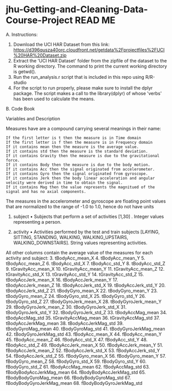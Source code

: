jhu-Getting-and-Cleaning-Data-Course-Project READ ME
=====================================================

A. Instructions:

1. Download the UCI HAR Dataset from this link:
        https://d396qusza40orc.cloudfront.net/getdata%2Fprojectfiles%2FUCI%20HAR%20Dataset.zip 
2. Extract the 'UCI HAR Dataset' folder from the zipfile of the dataset to the R working directory. The command to print the current working directory is getwd().
3. Run the run_analysis.r script that is included in this repo using R/R-studio
4. For the script to run properly, please make sure to install the dplyr package. The script makes a call to the library(dplyr) of whose 'verbs' has been used to calculate the means.


B. Code Book

Variables and Description 

Measures have are a compound carrying several meanings in their name:

    If the first letter is t then the measure is in Time domain
    If the first letter is f then the measure is in Frequency domain
    If it contains mean then the measure is the average value.
    If it contains std then the measure is the standard deviation.
    If it contains Gravity then the measure is due to the gravitational force.
    If it contains Body then the measure is due to the body motion.
    If it contains Acc then the signal originated from accelerometer.
    If it contains Gyro then the signal originated from gyroscope.
    If it contains Jerk then the body linear acceleration and angular velocity were derived in time to obtain the signal.
    If it contains Mag then the value represents the magnitued of the signal and has no axial components.

The measures in the accelerometer and gyroscope are floating point values that are normalized to the range of -1.0 to 1.0, hence do not have units

1. subject
•	Subjects that perform a set of activities
[1,30] . Integer values representing a person.

2. activity
•	Activities performed by the test and train subjects
[LAYING, SITTING, STANDING, WALKING, WALKING_UPSTAIRS, WALKING_DOWNSTAIRS]. String values representing activities.

All other columns contain the average value of the measures for each activity and subject:
3. tBodyAcc_mean_X
4. tBodyAcc_mean_Y
5. tBodyAcc_mean_Z
6. tBodyAcc_std_X
7. tBodyAcc_std_Y
8. tBodyAcc_std_Z
9. tGravityAcc_mean_X
10. tGravityAcc_mean_Y
11.	tGravityAcc_mean_Z
12.	tGravityAcc_std_X
13.	tGravityAcc_std_Y
14.	tGravityAcc_std_Z
15.	tBodyAccJerk_mean_X
16.	tBodyAccJerk_mean_Y
17.	tBodyAccJerk_mean_Z
18.	tBodyAccJerk_std_X
19.	tBodyAccJerk_std_Y
20.	tBodyAccJerk_std_Z
21.	tBodyGyro_mean_X
22.	tBodyGyro_mean_Y
23.	tBodyGyro_mean_Z
24.	tBodyGyro_std_X
25.	tBodyGyro_std_Y
26.	tBodyGyro_std_Z
27.	tBodyGyroJerk_mean_X
28.	tBodyGyroJerk_mean_Y
29.	tBodyGyroJerk_mean_Z
30.	tBodyGyroJerk_std_X
31.	tBodyGyroJerk_std_Y
32.	tBodyGyroJerk_std_Z
33.	tBodyAccMag_mean
34.	tBodyAccMag_std
35.	tGravityAccMag_mean
36.	tGravityAccMag_std
37.	tBodyAccJerkMag_mean
38.	tBodyAccJerkMag_std
39.	tBodyGyroMag_mean
40.	tBodyGyroMag_std
41.	tBodyGyroJerkMag_mean
42.	tBodyGyroJerkMag_std
43.	fBodyAcc_mean_X
44.	fBodyAcc_mean_Y
45.	fBodyAcc_mean_Z
46.	fBodyAcc_std_X
47.	fBodyAcc_std_Y
48.	fBodyAcc_std_Z
49.	fBodyAccJerk_mean_X
50.	fBodyAccJerk_mean_Y
51.	fBodyAccJerk_mean_Z
52.	fBodyAccJerk_std_X
53.	fBodyAccJerk_std_Y
54.	fBodyAccJerk_std_Z
55.	fBodyGyro_mean_X
56.	fBodyGyro_mean_Y
57.	fBodyGyro_mean_Z
58.	fBodyGyro_std_X
59.	fBodyGyro_std_Y
60.	fBodyGyro_std_Z
61.	fBodyAccMag_mean
62.	fBodyAccMag_std
63.	fBodyBodyAccJerkMag_mean
64.	fBodyBodyAccJerkMag_std
65.	fBodyBodyGyroMag_mean
66.	fBodyBodyGyroMag_std
67.	fBodyBodyGyroJerkMag_mean
68.	fBodyBodyGyroJerkMag_std
















